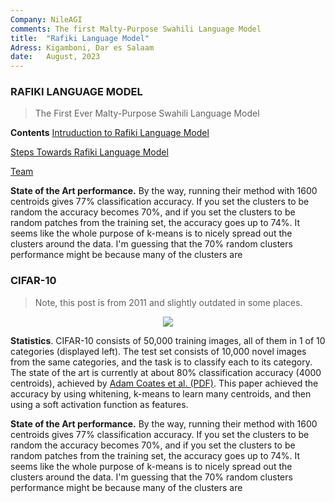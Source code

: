 ```yaml
---
Company: NileAGI
comments: The first Malty-Purpose Swahili Language Model
title:  "Rafiki Language Model"
Adress: Kigamboni, Dar es Salaam
date:   August, 2023
---
```


### RAFIKI LANGUAGE MODEL

> The First Ever Malty-Purpose Swahili Language Model


**Contents**
[Intruduction to Rafiki Language Model](###Intruduction-to-Rafiki-Language-Model)

[Steps Towards Rafiki Language Model](###Steps-Towards-Rafiki-Language-Model)

[Team](###Team)

**State of the Art performance.** By the way, running their method with 1600 centroids gives 77% classification accuracy. If you set the clusters to be random the accuracy becomes 70%, and if you set the clusters to be random patches from the training set, the accuracy goes up to 74%. It seems like the whole purpose of k-means is to nicely spread out the clusters around the data. I'm guessing that the 70% random clusters performance might be because many of the clusters are


### CIFAR-10

> Note, this post is from 2011 and slightly outdated in some places.

<div style="text-align:center;"><img src="/assets/cifar_preview.png"></div>

**Statistics**. CIFAR-10 consists of 50,000 training images, all of them in 1 of 10 categories (displayed left). The test set consists of 10,000 novel images from the same categories, and the task is to classify each to its category. The state of the art is currently at about 80% classification accuracy (4000 centroids), achieved by [Adam Coates et al. (PDF)](http://ai.stanford.edu/~acoates/papers/coatesleeng_aistats_2011.pdf). This paper achieved the accuracy by using whitening, k-means to learn many centroids, and then using a soft activation function as features.

**State of the Art performance.** By the way, running their method with 1600 centroids gives 77% classification accuracy. If you set the clusters to be random the accuracy becomes 70%, and if you set the clusters to be random patches from the training set, the accuracy goes up to 74%. It seems like the whole purpose of k-means is to nicely spread out the clusters around the data. I'm guessing that the 70% random clusters performance might be because many of the clusters are